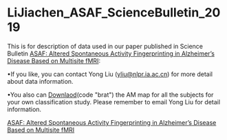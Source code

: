 # LiJiachen_ASAF_ScienceBulletin_2019
This is for description of data used in our paper published in Science Bulletin [ASAF: Altered Spontaneous Activity Fingerprinting in Alzheimer’s Disease Based on Multisite fMRI](https://www.sciencedirect.com/science/article/pii/S2095927319302683):

•If you like, you can contact Yong Liu (yliu@nlpr.ia.ac.cn) for more detail about data information.

•You also can [Downlaod](https://pan.baidu.com/s/1s1OyYTqPKrvufP9az8dyOw)(code "brat") the AM map  for all the subjects for your own classification study. Please remember to email Yong Liu for detail information.

[ASAF: Altered Spontaneous Activity Fingerprinting in Alzheimer’s Disease Based on Multisite fMRI](https://www.sciencedirect.com/science/article/pii/S2095927319302683)
